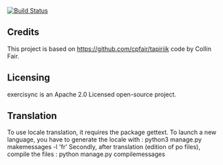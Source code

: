 [![Build Status](https://travis-ci.org/Antash/exercisync.svg?branch=master)](https://travis-ci.org/Antash/exercisync)

## Credits
This project is based on https://github.com/cpfair/tapiriik code by Collin Fair.

## Licensing
exercisync is an Apache 2.0 Licensed open-source project.

## Translation
To use locale translation, it requires the package gettext.
To launch a new language, you have to generate the locale with : python3 manage.py makemessages -l 'fr'
Secondly, after translation (edition of po files), compile the files : python manage.py compilemessages
